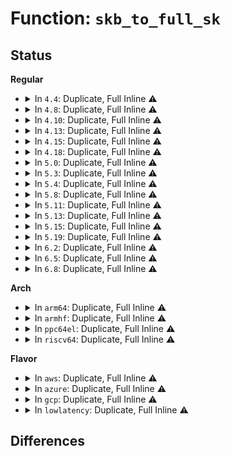 # Function: <code>skb_to_full_sk</code>

## Status
<b>Regular</b>
<ul>
<li>
<details>
<summary>In <code>4.4</code>: Duplicate, Full Inline ⚠️</summary>

**Collision:** Static Duplication

**Inline:** Full

**Transformation:** False

**Instances:**

```
In security/selinux/hooks.c (ffffffff813492f3)
Location: include/net/inet_sock.h:239
Inline: True
Inline callers:
  - security/selinux/hooks.c:selinux_ip_postroute_compat
  - security/selinux/hooks.c:selinux_ip_postroute
```
```
In security/selinux/netlabel.c (ffffffff8135d58d)
Location: include/net/inet_sock.h:239
Inline: True
Inline callers:
  - security/selinux/netlabel.c:selinux_netlbl_skbuff_setsid
```
```
In security/smack/smack_netfilter.c (ffffffff8136616d)
Location: include/net/inet_sock.h:239
Inline: True
Inline callers:
  - security/smack/smack_netfilter.c:smack_ipv4_output
```
</details>
</li>
<li>
<details>
<summary>In <code>4.8</code>: Duplicate, Full Inline ⚠️</summary>

**Collision:** Static Duplication

**Inline:** Full

**Transformation:** False

**Instances:**

```
In security/selinux/hooks.c (ffffffff8137e5bc)
Location: include/net/inet_sock.h:258
Inline: True
Inline callers:
  - security/selinux/hooks.c:selinux_ip_postroute
  - security/selinux/hooks.c:selinux_ip_postroute_compat
```
```
In security/selinux/netlabel.c (ffffffff8139356b)
Location: include/net/inet_sock.h:258
Inline: True
Inline callers:
  - security/selinux/netlabel.c:selinux_netlbl_skbuff_setsid
```
```
In security/smack/smack_netfilter.c (ffffffff8139c24d)
Location: include/net/inet_sock.h:258
Inline: True
Inline callers:
  - security/smack/smack_netfilter.c:smack_ipv4_output
```
```
In net/core/filter.c (ffffffff8179cce1)
Location: include/net/inet_sock.h:258
Inline: True
Inline callers:
  - net/core/filter.c:bpf_get_cgroup_classid
```
</details>
</li>
<li>
<details>
<summary>In <code>4.10</code>: Duplicate, Full Inline ⚠️</summary>

**Collision:** Static Duplication

**Inline:** Full

**Transformation:** False

**Instances:**

```
In security/selinux/hooks.c (ffffffff8139504c)
Location: include/net/inet_sock.h:259
Inline: True
Inline callers:
  - security/selinux/hooks.c:selinux_ip_postroute
  - security/selinux/hooks.c:selinux_ip_postroute_compat
```
```
In security/selinux/netlabel.c (ffffffff813aa18b)
Location: include/net/inet_sock.h:259
Inline: True
Inline callers:
  - security/selinux/netlabel.c:selinux_netlbl_skbuff_setsid
```
```
In security/smack/smack_netfilter.c (ffffffff813b2dfd)
Location: include/net/inet_sock.h:259
Inline: True
Inline callers:
  - security/smack/smack_netfilter.c:smack_ipv4_output
```
```
In net/core/filter.c (ffffffff817c9604)
Location: include/net/inet_sock.h:259
Inline: True
Inline callers:
  - net/core/filter.c:bpf_skb_under_cgroup
  - net/core/filter.c:bpf_get_cgroup_classid
```
</details>
</li>
<li>
<details>
<summary>In <code>4.13</code>: Duplicate, Full Inline ⚠️</summary>

**Collision:** Static Duplication

**Inline:** Full

**Transformation:** False

**Instances:**

```
In security/selinux/hooks.c (ffffffff813ab0e6)
Location: include/net/inet_sock.h:263
Inline: True
Inline callers:
  - security/selinux/hooks.c:selinux_ip_postroute
  - security/selinux/hooks.c:selinux_ip_postroute_compat
```
```
In security/selinux/netlabel.c (ffffffff813c0b6b)
Location: include/net/inet_sock.h:263
Inline: True
Inline callers:
  - security/selinux/netlabel.c:selinux_netlbl_skbuff_setsid
```
```
In security/smack/smack_netfilter.c (ffffffff813c978d)
Location: include/net/inet_sock.h:263
Inline: True
Inline callers:
  - security/smack/smack_netfilter.c:smack_ipv6_output
```
```
In net/core/filter.c (ffffffff817e8544)
Location: include/net/inet_sock.h:263
Inline: True
Inline callers:
  - net/core/filter.c:bpf_skb_under_cgroup
  - net/core/filter.c:bpf_get_cgroup_classid
```
```
In net/ipv4/netfilter.c (ffffffff8186e7dd)
Location: include/net/inet_sock.h:263
Inline: True
Inline callers:
  - net/ipv4/netfilter.c:ip_route_me_harder
```
</details>
</li>
<li>
<details>
<summary>In <code>4.15</code>: Duplicate, Full Inline ⚠️</summary>

**Collision:** Static Duplication

**Inline:** Full

**Transformation:** False

**Instances:**

```
In security/selinux/hooks.c (ffffffff813d1146)
Location: include/net/inet_sock.h:267
Inline: True
Inline callers:
  - security/selinux/hooks.c:selinux_ip_postroute
  - security/selinux/hooks.c:selinux_ip_postroute_compat
```
```
In security/selinux/netlabel.c (ffffffff813e6d3b)
Location: include/net/inet_sock.h:267
Inline: True
Inline callers:
  - security/selinux/netlabel.c:selinux_netlbl_skbuff_setsid
```
```
In security/smack/smack_netfilter.c (ffffffff813efc1d)
Location: include/net/inet_sock.h:267
Inline: True
Inline callers:
  - security/smack/smack_netfilter.c:smack_ipv6_output
```
```
In net/core/dev.c (ffffffff81849cd8)
Location: include/net/inet_sock.h:267
Inline: True
Inline callers:
  - net/core/dev.c:__dev_queue_xmit
```
```
In net/core/filter.c (ffffffff818638a4)
Location: include/net/inet_sock.h:267
Inline: True
Inline callers:
  - net/core/filter.c:bpf_skb_under_cgroup
  - net/core/filter.c:bpf_get_cgroup_classid
```
```
In net/ipv4/netfilter.c (ffffffff818ef19d)
Location: include/net/inet_sock.h:267
Inline: True
Inline callers:
  - net/ipv4/netfilter.c:ip_route_me_harder
```
</details>
</li>
<li>
<details>
<summary>In <code>4.18</code>: Duplicate, Full Inline ⚠️</summary>

**Collision:** Static Duplication

**Inline:** Full

**Transformation:** False

**Instances:**

```
In security/selinux/hooks.c (ffffffff813fe3b0)
Location: include/net/inet_sock.h:268
Inline: True
Inline callers:
  - security/selinux/hooks.c:selinux_ip_postroute
  - security/selinux/hooks.c:selinux_ip_postroute_compat
```
```
In security/selinux/netlabel.c (ffffffff81417b3d)
Location: include/net/inet_sock.h:268
Inline: True
Inline callers:
  - security/selinux/netlabel.c:selinux_netlbl_skbuff_setsid
```
```
In security/smack/smack_netfilter.c (ffffffff81420a4a)
Location: include/net/inet_sock.h:268
Inline: True
Inline callers:
  - security/smack/smack_netfilter.c:smack_ipv6_output
```
```
In net/core/dev.c (ffffffff81893ed4)
Location: include/net/inet_sock.h:268
Inline: True
Inline callers:
  - net/core/dev.c:__dev_queue_xmit
```
```
In net/core/filter.c (ffffffff818aea3a)
Location: include/net/inet_sock.h:268
Inline: True
Inline callers:
  - net/core/filter.c:bpf_skb_cgroup_id
  - net/core/filter.c:bpf_skb_under_cgroup
  - net/core/filter.c:bpf_get_cgroup_classid
```
```
In net/ipv4/netfilter.c (ffffffff81945b41)
Location: include/net/inet_sock.h:268
Inline: True
Inline callers:
  - net/ipv4/netfilter.c:ip_route_me_harder
```
</details>
</li>
<li>
<details>
<summary>In <code>5.0</code>: Duplicate, Full Inline ⚠️</summary>

**Collision:** Static Duplication

**Inline:** Full

**Transformation:** False

**Instances:**

```
In security/selinux/hooks.c (ffffffff8141a240)
Location: include/net/inet_sock.h:284
Inline: True
Inline callers:
  - security/selinux/hooks.c:selinux_ip_postroute
  - security/selinux/hooks.c:selinux_ip_postroute_compat
```
```
In security/selinux/netlabel.c (ffffffff8143406d)
Location: include/net/inet_sock.h:284
Inline: True
Inline callers:
  - security/selinux/netlabel.c:selinux_netlbl_skbuff_setsid
```
```
In security/smack/smack_netfilter.c (ffffffff8143d09a)
Location: include/net/inet_sock.h:284
Inline: True
Inline callers:
  - security/smack/smack_netfilter.c:smack_ipv6_output
```
```
In net/core/dev.c (ffffffff818b48c4)
Location: include/net/inet_sock.h:284
Inline: True
Inline callers:
  - net/core/dev.c:__dev_queue_xmit
```
```
In net/core/filter.c (ffffffff818d2d3a)
Location: include/net/inet_sock.h:284
Inline: True
Inline callers:
  - net/core/filter.c:bpf_skb_ancestor_cgroup_id
  - net/core/filter.c:bpf_skb_cgroup_id
  - net/core/filter.c:bpf_skb_under_cgroup
  - net/core/filter.c:bpf_get_cgroup_classid
```
```
In net/ipv4/netfilter.c (ffffffff81975e61)
Location: include/net/inet_sock.h:284
Inline: True
Inline callers:
  - net/ipv4/netfilter.c:ip_route_me_harder
```
</details>
</li>
<li>
<details>
<summary>In <code>5.3</code>: Duplicate, Full Inline ⚠️</summary>

**Collision:** Static Duplication

**Inline:** Full

**Transformation:** False

**Instances:**

```
In security/selinux/hooks.c (ffffffff81447cc9)
Location: include/net/inet_sock.h:280
Inline: True
Inline callers:
  - security/selinux/hooks.c:selinux_ip_postroute
  - security/selinux/hooks.c:selinux_ip_postroute_compat
```
```
In security/selinux/netlabel.c (ffffffff81461b21)
Location: include/net/inet_sock.h:280
Inline: True
Inline callers:
  - security/selinux/netlabel.c:selinux_netlbl_skbuff_setsid
```
```
In security/smack/smack_netfilter.c (ffffffff8146ac9a)
Location: include/net/inet_sock.h:280
Inline: True
Inline callers:
  - security/smack/smack_netfilter.c:smack_ipv4_output
  - security/smack/smack_netfilter.c:smack_ipv6_output
```
```
In net/core/dev.c (ffffffff819011f7)
Location: include/net/inet_sock.h:280
Inline: True
Inline callers:
  - net/core/dev.c:__dev_queue_xmit
```
```
In net/core/filter.c (ffffffff8191fe2a)
Location: include/net/inet_sock.h:280
Inline: True
Inline callers:
  - net/core/filter.c:bpf_skb_ancestor_cgroup_id
  - net/core/filter.c:bpf_skb_cgroup_id
  - net/core/filter.c:bpf_skb_under_cgroup
  - net/core/filter.c:bpf_get_cgroup_classid
```
```
In net/ipv4/netfilter.c (ffffffff819df9f0)
Location: include/net/inet_sock.h:280
Inline: True
Inline callers:
  - net/ipv4/netfilter.c:ip_route_me_harder
```
</details>
</li>
<li>
<details>
<summary>In <code>5.4</code>: Duplicate, Full Inline ⚠️</summary>

**Collision:** Static Duplication

**Inline:** Full

**Transformation:** False

**Instances:**

```
In security/selinux/hooks.c (ffffffff81461859)
Location: include/net/inet_sock.h:281
Inline: True
Inline callers:
  - security/selinux/hooks.c:selinux_ip_postroute
  - security/selinux/hooks.c:selinux_ip_postroute_compat
```
```
In security/selinux/netlabel.c (ffffffff8147b8d1)
Location: include/net/inet_sock.h:281
Inline: True
Inline callers:
  - security/selinux/netlabel.c:selinux_netlbl_skbuff_setsid
```
```
In security/smack/smack_netfilter.c (ffffffff81484a7a)
Location: include/net/inet_sock.h:281
Inline: True
Inline callers:
  - security/smack/smack_netfilter.c:smack_ipv4_output
  - security/smack/smack_netfilter.c:smack_ipv6_output
```
```
In net/core/dev.c (ffffffff81933527)
Location: include/net/inet_sock.h:281
Inline: True
Inline callers:
  - net/core/dev.c:__dev_queue_xmit
```
```
In net/core/filter.c (ffffffff8195206a)
Location: include/net/inet_sock.h:281
Inline: True
Inline callers:
  - net/core/filter.c:bpf_skb_ancestor_cgroup_id
  - net/core/filter.c:bpf_skb_cgroup_id
  - net/core/filter.c:bpf_skb_under_cgroup
  - net/core/filter.c:bpf_get_cgroup_classid
```
```
In net/ipv4/netfilter.c (ffffffff81a16a20)
Location: include/net/inet_sock.h:281
Inline: True
Inline callers:
  - net/ipv4/netfilter.c:ip_route_me_harder
```
</details>
</li>
<li>
<details>
<summary>In <code>5.8</code>: Duplicate, Full Inline ⚠️</summary>

**Collision:** Static Duplication

**Inline:** Full

**Transformation:** False

**Instances:**

```
In security/selinux/hooks.c (ffffffff814b4de0)
Location: include/net/inet_sock.h:281
Inline: True
Inline callers:
  - security/selinux/hooks.c:selinux_ip_postroute
  - security/selinux/hooks.c:selinux_ip_postroute_compat
```
```
In security/selinux/netlabel.c (0)
Location: include/net/inet_sock.h:281
Inline: True
Inline callers:
  - security/selinux/netlabel.c:selinux_netlbl_skbuff_setsid
```
```
In security/smack/smack_netfilter.c (ffffffff814dab65)
Location: include/net/inet_sock.h:281
Inline: True
```
```
In security/apparmor/lsm.c (ffffffff815000ff)
Location: include/net/inet_sock.h:281
Inline: True
```
```
In net/core/dev.c (ffffffff81a0838b)
Location: include/net/inet_sock.h:281
Inline: True
Inline callers:
  - net/core/dev.c:__dev_queue_xmit
```
```
In net/core/filter.c (ffffffff81a23265)
Location: include/net/inet_sock.h:281
Inline: True
Inline callers:
  - net/core/filter.c:bpf_skb_ancestor_cgroup_id
  - net/core/filter.c:bpf_skb_cgroup_id
  - net/core/filter.c:bpf_skb_under_cgroup
  - net/core/filter.c:bpf_get_cgroup_classid
```
```
In net/ipv4/netfilter.c (ffffffff81b07a60)
Location: include/net/inet_sock.h:281
Inline: True
Inline callers:
  - net/ipv4/netfilter.c:ip_route_me_harder
```
</details>
</li>
<li>
<details>
<summary>In <code>5.11</code>: Duplicate, Full Inline ⚠️</summary>

**Collision:** Static Duplication

**Inline:** Full

**Transformation:** False

**Instances:**

```
In security/selinux/hooks.c (ffffffff814d2a71)
Location: include/net/inet_sock.h:282
Inline: True
Inline callers:
  - security/selinux/hooks.c:selinux_ip_postroute
  - security/selinux/hooks.c:selinux_ip_postroute_compat
```
```
In security/selinux/netlabel.c (0)
Location: include/net/inet_sock.h:282
Inline: True
Inline callers:
  - security/selinux/netlabel.c:selinux_netlbl_skbuff_setsid
```
```
In security/smack/smack_netfilter.c (ffffffff814f7fe5)
Location: include/net/inet_sock.h:282
Inline: True
```
```
In security/apparmor/lsm.c (ffffffff8151d2af)
Location: include/net/inet_sock.h:282
Inline: True
```
```
In net/core/dev.c (ffffffff81a0991a)
Location: include/net/inet_sock.h:282
Inline: True
Inline callers:
  - net/core/dev.c:__dev_queue_xmit
```
```
In net/core/filter.c (ffffffff81a27f45)
Location: include/net/inet_sock.h:282
Inline: True
Inline callers:
  - net/core/filter.c:bpf_skb_under_cgroup
  - net/core/filter.c:bpf_get_cgroup_classid
  - net/core/filter.c:bpf_skb_cgroup_classid
```
</details>
</li>
<li>
<details>
<summary>In <code>5.13</code>: Duplicate, Full Inline ⚠️</summary>

**Collision:** Static Duplication

**Inline:** Full

**Transformation:** False

**Instances:**

```
In security/selinux/hooks.c (ffffffff814d8fd1)
Location: include/net/inet_sock.h:282
Inline: True
Inline callers:
  - security/selinux/hooks.c:selinux_ip_postroute
  - security/selinux/hooks.c:selinux_ip_postroute_compat
```
```
In security/selinux/netlabel.c (0)
Location: include/net/inet_sock.h:282
Inline: True
Inline callers:
  - security/selinux/netlabel.c:selinux_netlbl_skbuff_setsid
```
```
In security/smack/smack_netfilter.c (ffffffff814fed45)
Location: include/net/inet_sock.h:282
Inline: True
```
```
In security/apparmor/lsm.c (ffffffff81523abf)
Location: include/net/inet_sock.h:282
Inline: True
```
```
In net/core/dev.c (ffffffff819f0291)
Location: include/net/inet_sock.h:282
Inline: True
Inline callers:
  - net/core/dev.c:__dev_queue_xmit
```
```
In net/core/filter.c (ffffffff81a0f2b5)
Location: include/net/inet_sock.h:282
Inline: True
Inline callers:
  - net/core/filter.c:bpf_skb_under_cgroup
  - net/core/filter.c:bpf_get_cgroup_classid
  - net/core/filter.c:bpf_skb_cgroup_classid
```
</details>
</li>
<li>
<details>
<summary>In <code>5.15</code>: Duplicate, Full Inline ⚠️</summary>

**Collision:** Static Duplication

**Inline:** Full

**Transformation:** False

**Instances:**

```
In security/selinux/hooks.c (ffffffff815320cd)
Location: include/net/inet_sock.h:281
Inline: True
Inline callers:
  - security/selinux/hooks.c:selinux_ip_postroute
  - security/selinux/hooks.c:selinux_ip_postroute_compat
```
```
In security/selinux/netlabel.c (0)
Location: include/net/inet_sock.h:281
Inline: True
Inline callers:
  - security/selinux/netlabel.c:selinux_netlbl_skbuff_setsid
```
```
In security/smack/smack_netfilter.c (ffffffff81559d95)
Location: include/net/inet_sock.h:281
Inline: True
```
```
In security/apparmor/lsm.c (ffffffff81581d4f)
Location: include/net/inet_sock.h:281
Inline: True
```
```
In net/core/dev.c (ffffffff81aa16c1)
Location: include/net/inet_sock.h:281
Inline: True
Inline callers:
  - net/core/dev.c:__dev_queue_xmit
```
```
In net/core/filter.c (ffffffff81acbf15)
Location: include/net/inet_sock.h:281
Inline: True
Inline callers:
  - net/core/filter.c:bpf_skb_under_cgroup
  - net/core/filter.c:bpf_get_cgroup_classid
  - net/core/filter.c:bpf_skb_cgroup_classid
```
</details>
</li>
<li>
<details>
<summary>In <code>5.19</code>: Duplicate, Full Inline ⚠️</summary>

**Collision:** Static Duplication

**Inline:** Full

**Transformation:** False

**Instances:**

```
In security/selinux/hooks.c (ffffffff815c94bc)
Location: include/net/inet_sock.h:299
Inline: True
Inline callers:
  - security/selinux/hooks.c:selinux_ip_postroute
  - security/selinux/hooks.c:selinux_ip_postroute_compat
```
```
In security/selinux/netlabel.c (ffffffff815e8e7c)
Location: include/net/inet_sock.h:299
Inline: True
Inline callers:
  - security/selinux/netlabel.c:selinux_netlbl_skbuff_setsid
```
```
In security/smack/smack_netfilter.c (ffffffff815f4a85)
Location: include/net/inet_sock.h:299
Inline: True
Inline callers:
  - security/smack/smack_netfilter.c:smack_ip_output
```
```
In security/apparmor/lsm.c (ffffffff81620b3f)
Location: include/net/inet_sock.h:299
Inline: True
Inline callers:
  - security/apparmor/lsm.c:apparmor_ip_postroute
```
```
In net/core/dev.c (ffffffff81c196ff)
Location: include/net/inet_sock.h:299
Inline: True
Inline callers:
  - net/core/dev.c:__dev_queue_xmit
```
```
In net/core/filter.c (ffffffff81c48935)
Location: include/net/inet_sock.h:299
Inline: True
Inline callers:
  - net/core/filter.c:bpf_skb_under_cgroup
  - net/core/filter.c:bpf_get_cgroup_classid
  - net/core/filter.c:bpf_skb_cgroup_classid
```
</details>
</li>
<li>
<details>
<summary>In <code>6.2</code>: Duplicate, Full Inline ⚠️</summary>

**Collision:** Static Duplication

**Inline:** Full

**Transformation:** False

**Instances:**

```
In security/selinux/hooks.c (ffffffff816766ac)
Location: include/net/inet_sock.h:299
Inline: True
Inline callers:
  - security/selinux/hooks.c:selinux_ip_postroute
  - security/selinux/hooks.c:selinux_ip_postroute_compat
```
```
In security/selinux/netlabel.c (ffffffff8169874c)
Location: include/net/inet_sock.h:299
Inline: True
Inline callers:
  - security/selinux/netlabel.c:selinux_netlbl_skbuff_setsid
```
```
In security/smack/smack_netfilter.c (ffffffff816a5525)
Location: include/net/inet_sock.h:299
Inline: True
Inline callers:
  - security/smack/smack_netfilter.c:smack_ip_output
```
```
In security/apparmor/lsm.c (ffffffff816d426f)
Location: include/net/inet_sock.h:299
Inline: True
Inline callers:
  - security/apparmor/lsm.c:apparmor_ip_postroute
```
```
In net/core/dev.c (ffffffff81dca73f)
Location: include/net/inet_sock.h:299
Inline: True
Inline callers:
  - net/core/dev.c:__dev_queue_xmit
```
```
In net/core/filter.c (ffffffff81dfd6b5)
Location: include/net/inet_sock.h:299
Inline: True
Inline callers:
  - net/core/filter.c:bpf_skb_under_cgroup
  - net/core/filter.c:bpf_get_cgroup_classid
  - net/core/filter.c:bpf_skb_cgroup_classid
```
</details>
</li>
<li>
<details>
<summary>In <code>6.5</code>: Duplicate, Full Inline ⚠️</summary>

**Collision:** Static Duplication

**Inline:** Full

**Transformation:** False

**Instances:**

```
In security/selinux/hooks.c (ffffffff816ae9cc)
Location: include/net/inet_sock.h:304
Inline: True
Inline callers:
  - security/selinux/hooks.c:selinux_ip_postroute
  - security/selinux/hooks.c:selinux_ip_postroute_compat
```
```
In security/selinux/netlabel.c (ffffffff816d0bcd)
Location: include/net/inet_sock.h:304
Inline: True
Inline callers:
  - security/selinux/netlabel.c:selinux_netlbl_skbuff_setsid
```
```
In security/smack/smack_netfilter.c (ffffffff816ddf05)
Location: include/net/inet_sock.h:304
Inline: True
Inline callers:
  - security/smack/smack_netfilter.c:smack_ip_output
```
```
In security/apparmor/lsm.c (ffffffff8170d1ff)
Location: include/net/inet_sock.h:304
Inline: True
Inline callers:
  - security/apparmor/lsm.c:apparmor_ip_postroute
```
```
In net/core/dev.c (ffffffff81e3b2bf)
Location: include/net/inet_sock.h:304
Inline: True
Inline callers:
  - net/core/dev.c:__dev_queue_xmit
```
```
In net/core/filter.c (ffffffff81e6dfa5)
Location: include/net/inet_sock.h:304
Inline: True
Inline callers:
  - net/core/filter.c:bpf_skb_under_cgroup
  - net/core/filter.c:bpf_get_cgroup_classid
  - net/core/filter.c:bpf_skb_cgroup_classid
```
</details>
</li>
<li>
<details>
<summary>In <code>6.8</code>: Duplicate, Full Inline ⚠️</summary>

**Collision:** Static Duplication

**Inline:** Full

**Transformation:** False

**Instances:**

```
In security/selinux/hooks.c (ffffffff816eba0d)
Location: include/net/inet_sock.h:336
Inline: True
Inline callers:
  - security/selinux/hooks.c:selinux_ip_postroute
  - security/selinux/hooks.c:selinux_ip_postroute_compat
```
```
In security/selinux/netlabel.c (ffffffff8170d22a)
Location: include/net/inet_sock.h:336
Inline: True
Inline callers:
  - security/selinux/netlabel.c:selinux_netlbl_skbuff_setsid
```
```
In security/smack/smack_netfilter.c (ffffffff8171aae5)
Location: include/net/inet_sock.h:336
Inline: True
Inline callers:
  - security/smack/smack_netfilter.c:smack_ip_output
```
```
In security/apparmor/lsm.c (ffffffff8174b6b1)
Location: include/net/inet_sock.h:336
Inline: True
Inline callers:
  - security/apparmor/lsm.c:apparmor_ip_postroute
```
```
In net/core/dev.c (ffffffff81ef9679)
Location: include/net/inet_sock.h:336
Inline: True
Inline callers:
  - net/core/dev.c:__dev_queue_xmit
```
```
In net/core/filter.c (ffffffff81f2d495)
Location: include/net/inet_sock.h:336
Inline: True
Inline callers:
  - net/core/filter.c:bpf_skb_under_cgroup
  - net/core/filter.c:bpf_get_cgroup_classid
  - net/core/filter.c:bpf_skb_cgroup_classid
```
```
In net/ipv4/ip_output.c (ffffffff81fbbd49)
Location: include/net/inet_sock.h:336
Inline: True
Inline callers:
  - net/ipv4/ip_output.c:ip_mc_finish_output
  - net/ipv4/ip_output.c:ip_finish_output
```
```
In net/ipv6/ip6_output.c (ffffffff82085c1a)
Location: include/net/inet_sock.h:336
Inline: True
Inline callers:
  - net/ipv6/ip6_output.c:ip6_finish_output
```
</details>
</li>
</ul>
<b>Arch</b>
<ul>
<li>
<details>
<summary>In <code>arm64</code>: Duplicate, Full Inline ⚠️</summary>

**Collision:** Static Duplication

**Inline:** Full

**Transformation:** False

**Instances:**

```
In security/selinux/hooks.c (ffff80001054efc8)
Location: include/net/inet_sock.h:281
Inline: True
Inline callers:
  - security/selinux/hooks.c:selinux_ip_postroute
  - security/selinux/hooks.c:selinux_ip_postroute_compat
```
```
In security/selinux/netlabel.c (ffff80001056c384)
Location: include/net/inet_sock.h:281
Inline: True
Inline callers:
  - security/selinux/netlabel.c:selinux_netlbl_skbuff_setsid
```
```
In security/smack/smack_netfilter.c (ffff800010576ec4)
Location: include/net/inet_sock.h:281
Inline: True
Inline callers:
  - security/smack/smack_netfilter.c:smack_ipv6_output
```
```
In net/core/dev.c (ffff800010bd162c)
Location: include/net/inet_sock.h:281
Inline: True
Inline callers:
  - net/core/dev.c:__dev_queue_xmit
```
```
In net/core/filter.c (ffff800010bf4238)
Location: include/net/inet_sock.h:281
Inline: True
Inline callers:
  - net/core/filter.c:bpf_skb_ancestor_cgroup_id
  - net/core/filter.c:bpf_skb_cgroup_id
  - net/core/filter.c:bpf_skb_under_cgroup
  - net/core/filter.c:bpf_get_cgroup_classid
```
```
In net/ipv4/netfilter.c (ffff800010cd2678)
Location: include/net/inet_sock.h:281
Inline: True
Inline callers:
  - net/ipv4/netfilter.c:ip_route_me_harder
```
</details>
</li>
<li>
<details>
<summary>In <code>armhf</code>: Duplicate, Full Inline ⚠️</summary>

**Collision:** Static Duplication

**Inline:** Full

**Transformation:** False

**Instances:**

```
In security/selinux/hooks.c (c0708994)
Location: include/net/inet_sock.h:281
Inline: True
Inline callers:
  - security/selinux/hooks.c:selinux_ip_postroute
  - security/selinux/hooks.c:selinux_ip_postroute_compat
```
```
In security/selinux/netlabel.c (c071fbd8)
Location: include/net/inet_sock.h:281
Inline: True
Inline callers:
  - security/selinux/netlabel.c:selinux_netlbl_skbuff_setsid
```
```
In security/smack/smack_netfilter.c (c0729cb8)
Location: include/net/inet_sock.h:281
Inline: True
Inline callers:
  - security/smack/smack_netfilter.c:smack_ipv6_output
```
```
In net/core/dev.c (c0cec264)
Location: include/net/inet_sock.h:281
Inline: True
Inline callers:
  - net/core/dev.c:__dev_queue_xmit
```
```
In net/core/filter.c (c0d0ca10)
Location: include/net/inet_sock.h:281
Inline: True
Inline callers:
  - net/core/filter.c:bpf_skb_ancestor_cgroup_id
  - net/core/filter.c:bpf_skb_cgroup_id
  - net/core/filter.c:bpf_skb_under_cgroup
  - net/core/filter.c:bpf_get_cgroup_classid
```
```
In net/ipv4/netfilter.c (c0ddc580)
Location: include/net/inet_sock.h:281
Inline: True
Inline callers:
  - net/ipv4/netfilter.c:ip_route_me_harder
```
</details>
</li>
<li>
<details>
<summary>In <code>ppc64el</code>: Duplicate, Full Inline ⚠️</summary>

**Collision:** Static Duplication

**Inline:** Full

**Transformation:** False

**Instances:**

```
In security/selinux/hooks.c (c0000000006b0274)
Location: include/net/inet_sock.h:281
Inline: True
Inline callers:
  - security/selinux/hooks.c:selinux_ip_postroute
  - security/selinux/hooks.c:selinux_ip_postroute_compat
```
```
In security/selinux/netlabel.c (c0000000006d055c)
Location: include/net/inet_sock.h:281
Inline: True
Inline callers:
  - security/selinux/netlabel.c:selinux_netlbl_skbuff_setsid
```
```
In security/smack/smack_netfilter.c (c0000000006e0384)
Location: include/net/inet_sock.h:281
Inline: True
Inline callers:
  - security/smack/smack_netfilter.c:smack_ipv4_output
  - security/smack/smack_netfilter.c:smack_ipv6_output
```
```
In net/core/dev.c (c000000000caf9c8)
Location: include/net/inet_sock.h:281
Inline: True
Inline callers:
  - net/core/dev.c:__dev_queue_xmit
```
```
In net/core/filter.c (c000000000cd9394)
Location: include/net/inet_sock.h:281
Inline: True
Inline callers:
  - net/core/filter.c:bpf_skb_ancestor_cgroup_id
  - net/core/filter.c:bpf_skb_cgroup_id
  - net/core/filter.c:bpf_skb_under_cgroup
  - net/core/filter.c:bpf_get_cgroup_classid
```
```
In net/ipv4/netfilter.c (c000000000df0c50)
Location: include/net/inet_sock.h:281
Inline: True
Inline callers:
  - net/ipv4/netfilter.c:ip_route_me_harder
```
</details>
</li>
<li>
<details>
<summary>In <code>riscv64</code>: Duplicate, Full Inline ⚠️</summary>

**Collision:** Static Duplication

**Inline:** Full

**Transformation:** False

**Instances:**

```
In security/selinux/hooks.c (ffffffe0003a8f48)
Location: include/net/inet_sock.h:281
Inline: True
Inline callers:
  - security/selinux/hooks.c:selinux_ip_postroute
  - security/selinux/hooks.c:selinux_ip_postroute_compat
```
```
In security/selinux/netlabel.c (ffffffe0003c0e98)
Location: include/net/inet_sock.h:281
Inline: True
Inline callers:
  - security/selinux/netlabel.c:selinux_netlbl_skbuff_setsid
```
```
In security/smack/smack_netfilter.c (ffffffe0003c9446)
Location: include/net/inet_sock.h:281
Inline: True
Inline callers:
  - security/smack/smack_netfilter.c:smack_ipv6_output
```
```
In net/core/dev.c (ffffffe00075baf4)
Location: include/net/inet_sock.h:281
Inline: True
Inline callers:
  - net/core/dev.c:__dev_queue_xmit
```
```
In net/core/filter.c (ffffffe0007756f6)
Location: include/net/inet_sock.h:281
Inline: True
Inline callers:
  - net/core/filter.c:bpf_skb_ancestor_cgroup_id
  - net/core/filter.c:bpf_skb_cgroup_id
  - net/core/filter.c:bpf_skb_under_cgroup
  - net/core/filter.c:bpf_get_cgroup_classid
```
```
In net/ipv4/netfilter.c (ffffffe0008239c2)
Location: include/net/inet_sock.h:281
Inline: True
Inline callers:
  - net/ipv4/netfilter.c:ip_route_me_harder
```
</details>
</li>
</ul>
<b>Flavor</b>
<ul>
<li>
<details>
<summary>In <code>aws</code>: Duplicate, Full Inline ⚠️</summary>

**Collision:** Static Duplication

**Inline:** Full

**Transformation:** False

**Instances:**

```
In security/selinux/hooks.c (ffffffff81459e39)
Location: include/net/inet_sock.h:281
Inline: True
Inline callers:
  - security/selinux/hooks.c:selinux_ip_postroute
  - security/selinux/hooks.c:selinux_ip_postroute_compat
```
```
In security/selinux/netlabel.c (ffffffff81473eb1)
Location: include/net/inet_sock.h:281
Inline: True
Inline callers:
  - security/selinux/netlabel.c:selinux_netlbl_skbuff_setsid
```
```
In security/smack/smack_netfilter.c (ffffffff8147d05a)
Location: include/net/inet_sock.h:281
Inline: True
Inline callers:
  - security/smack/smack_netfilter.c:smack_ipv4_output
  - security/smack/smack_netfilter.c:smack_ipv6_output
```
```
In net/core/dev.c (ffffffff818d3527)
Location: include/net/inet_sock.h:281
Inline: True
Inline callers:
  - net/core/dev.c:__dev_queue_xmit
```
```
In net/core/filter.c (ffffffff818f203a)
Location: include/net/inet_sock.h:281
Inline: True
Inline callers:
  - net/core/filter.c:bpf_skb_ancestor_cgroup_id
  - net/core/filter.c:bpf_skb_cgroup_id
  - net/core/filter.c:bpf_skb_under_cgroup
  - net/core/filter.c:bpf_get_cgroup_classid
```
```
In net/ipv4/netfilter.c (ffffffff819b60b0)
Location: include/net/inet_sock.h:281
Inline: True
Inline callers:
  - net/ipv4/netfilter.c:ip_route_me_harder
```
</details>
</li>
<li>
<details>
<summary>In <code>azure</code>: Duplicate, Full Inline ⚠️</summary>

**Collision:** Static Duplication

**Inline:** Full

**Transformation:** False

**Instances:**

```
In security/selinux/hooks.c (ffffffff8144a869)
Location: include/net/inet_sock.h:281
Inline: True
Inline callers:
  - security/selinux/hooks.c:selinux_ip_postroute
  - security/selinux/hooks.c:selinux_ip_postroute_compat
```
```
In security/selinux/netlabel.c (ffffffff814648d1)
Location: include/net/inet_sock.h:281
Inline: True
Inline callers:
  - security/selinux/netlabel.c:selinux_netlbl_skbuff_setsid
```
```
In security/smack/smack_netfilter.c (ffffffff8146da7a)
Location: include/net/inet_sock.h:281
Inline: True
Inline callers:
  - security/smack/smack_netfilter.c:smack_ipv4_output
  - security/smack/smack_netfilter.c:smack_ipv6_output
```
```
In net/core/dev.c (ffffffff8188d3b7)
Location: include/net/inet_sock.h:281
Inline: True
Inline callers:
  - net/core/dev.c:__dev_queue_xmit
```
```
In net/core/filter.c (ffffffff818abe6a)
Location: include/net/inet_sock.h:281
Inline: True
Inline callers:
  - net/core/filter.c:bpf_skb_ancestor_cgroup_id
  - net/core/filter.c:bpf_skb_cgroup_id
  - net/core/filter.c:bpf_skb_under_cgroup
  - net/core/filter.c:bpf_get_cgroup_classid
```
```
In net/ipv4/netfilter.c (ffffffff81972ea0)
Location: include/net/inet_sock.h:281
Inline: True
Inline callers:
  - net/ipv4/netfilter.c:ip_route_me_harder
```
</details>
</li>
<li>
<details>
<summary>In <code>gcp</code>: Duplicate, Full Inline ⚠️</summary>

**Collision:** Static Duplication

**Inline:** Full

**Transformation:** False

**Instances:**

```
In security/selinux/hooks.c (ffffffff81455ed9)
Location: include/net/inet_sock.h:281
Inline: True
Inline callers:
  - security/selinux/hooks.c:selinux_ip_postroute
  - security/selinux/hooks.c:selinux_ip_postroute_compat
```
```
In security/selinux/netlabel.c (ffffffff8146ff51)
Location: include/net/inet_sock.h:281
Inline: True
Inline callers:
  - security/selinux/netlabel.c:selinux_netlbl_skbuff_setsid
```
```
In security/smack/smack_netfilter.c (ffffffff814790fa)
Location: include/net/inet_sock.h:281
Inline: True
Inline callers:
  - security/smack/smack_netfilter.c:smack_ipv4_output
  - security/smack/smack_netfilter.c:smack_ipv6_output
```
```
In net/core/dev.c (ffffffff81924527)
Location: include/net/inet_sock.h:281
Inline: True
Inline callers:
  - net/core/dev.c:__dev_queue_xmit
```
```
In net/core/filter.c (ffffffff8194306a)
Location: include/net/inet_sock.h:281
Inline: True
Inline callers:
  - net/core/filter.c:bpf_skb_ancestor_cgroup_id
  - net/core/filter.c:bpf_skb_cgroup_id
  - net/core/filter.c:bpf_skb_under_cgroup
  - net/core/filter.c:bpf_get_cgroup_classid
```
```
In net/ipv4/netfilter.c (ffffffff81a20950)
Location: include/net/inet_sock.h:281
Inline: True
Inline callers:
  - net/ipv4/netfilter.c:ip_route_me_harder
```
</details>
</li>
<li>
<details>
<summary>In <code>lowlatency</code>: Duplicate, Full Inline ⚠️</summary>

**Collision:** Static Duplication

**Inline:** Full

**Transformation:** False

**Instances:**

```
In security/selinux/hooks.c (ffffffff814711c9)
Location: include/net/inet_sock.h:281
Inline: True
Inline callers:
  - security/selinux/hooks.c:selinux_ip_postroute
  - security/selinux/hooks.c:selinux_ip_postroute_compat
```
```
In security/selinux/netlabel.c (ffffffff814877c1)
Location: include/net/inet_sock.h:281
Inline: True
Inline callers:
  - security/selinux/netlabel.c:selinux_netlbl_skbuff_setsid
```
```
In security/smack/smack_netfilter.c (ffffffff81490baa)
Location: include/net/inet_sock.h:281
Inline: True
Inline callers:
  - security/smack/smack_netfilter.c:smack_ipv4_output
  - security/smack/smack_netfilter.c:smack_ipv6_output
```
```
In net/core/dev.c (ffffffff819459b7)
Location: include/net/inet_sock.h:281
Inline: True
Inline callers:
  - net/core/dev.c:__dev_queue_xmit
```
```
In net/core/filter.c (ffffffff8196495a)
Location: include/net/inet_sock.h:281
Inline: True
Inline callers:
  - net/core/filter.c:bpf_skb_ancestor_cgroup_id
  - net/core/filter.c:bpf_skb_cgroup_id
  - net/core/filter.c:bpf_skb_under_cgroup
  - net/core/filter.c:bpf_get_cgroup_classid
```
```
In net/ipv4/netfilter.c (ffffffff81a2be70)
Location: include/net/inet_sock.h:281
Inline: True
Inline callers:
  - net/ipv4/netfilter.c:ip_route_me_harder
```
</details>
</li>
</ul>

## Differences
